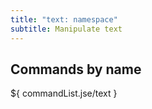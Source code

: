 ```yaml
---
title: "text: namespace"
subtitle: Manipulate text
---
```


## Commands by name

${ commandList.jse/text }

